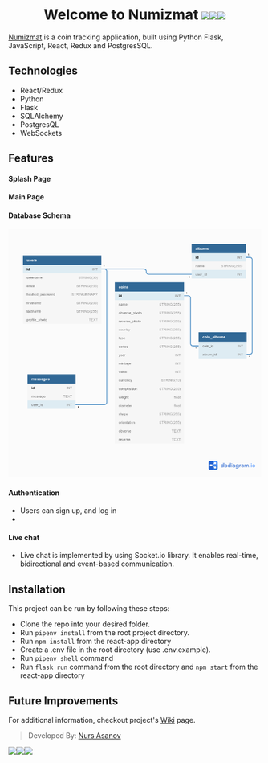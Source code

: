 <div align="center">
   <h1>Welcome to Numizmat <img src="https://media.giphy.com/media/njON3jEmTYHEfRbfsk/giphy.gif" width="25px"><img src="https://media.giphy.com/media/njON3jEmTYHEfRbfsk/giphy.gif" width="25px"><img src="https://media.giphy.com/media/njON3jEmTYHEfRbfsk/giphy.gif" width="25px"> </h1>
</div>

[Numizmat](<!-- Live Link -->) is a coin tracking application, built using Python Flask, JavaScript, React, Redux and PostgresSQL.


## Technologies
- React/Redux
- Python
- Flask
- SQLAlchemy
- PostgresQL
- WebSockets

## Features
#### Splash Page

#### Main Page

#### Database Schema
![db](https://github.com/nasanov/numizmat/blob/main/docs/db.png)
#### Authentication
- Users can sign up, and log in
- 
#### Live chat
- Live chat is implemented by using Socket.io library. It enables real-time, bidirectional and event-based communication.

## Installation
This project can be run by following these steps:

- Clone the repo into your desired folder.
- Run `pipenv install` from the root project directory.
- Run `npm install` from the react-app directory
- Create a .env file in the root directory (use .env.example).
- Run `pipenv shell` command
- Run `flask run` command from the root directory and `npm start` from the react-app directory

## Future Improvements

For additional information, checkout project's [Wiki](https://github.com/nasanov/numizmat/wiki) page.

> Developed By: [Nurs Asanov](https://github.com/nasanov)

<img src="https://media.giphy.com/media/s9kqO10sLE9smNFM8V/giphy.gif"><img src="https://media.giphy.com/media/s9kqO10sLE9smNFM8V/giphy.gif"><img src="https://media.giphy.com/media/s9kqO10sLE9smNFM8V/giphy.gif">

